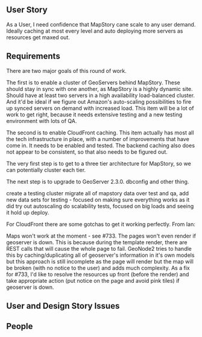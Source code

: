 ## User Story

As a User, I need confidence that MapStory cane scale to any user demand. Ideally caching at most every level and auto deploying 
more servers as resources get maxed out.

## Requirements

There are two major goals of this round of work. 

The first is to enable a cluster of GeoServers behind MapStory. These should stay in sync with one another,
as MapStory is a highly dynamic site. Should have at least two servers in a high availability load-balanced
cluster. And it'd be ideal if we figure out Amazon's auto-scaling possibilities to fire up synced servers
on demand with increased load. This item will be a lot of work to get right, because it needs extensive testing
and a new testing environment with lots of QA.

The second is to enable CloudFront caching. This item actually has most all the tech infrastructure in place,
with a number of improvements that have come in. It needs to be enabled and tested. The backend caching also
does not appear to be consistent, so that also needs to be figured out.

The very first step is to get to a three tier architecture for MapStory, so we can potentially cluster each tier.

The next step is to upgrade to GeoServer 2.3.0. dbconfig and other thing.

create a testing cluster
migrate all of mapstory data over
test and qa, add new data sets for testing - focused on making sure everything works as it did
try out autoscaling
do scalability tests, focused on big loads and seeing it hold up
deploy.

For CloudFront there are some gotchas to get it working perfectly. From Ian:

Maps won't work at the moment - see #733. The pages won't even render if geoserver is down. This is because during the 
template render, there are REST calls that will cause the whole page to fail. GeoNode2 tries to handle this by 
caching/duplicating all of geoserver's information in it's own models but this approach is still incomplete as 
the page will render but the map will be broken (with no notice to the user) and adds much complexity. 
As a fix for #733, I'd like to resolve the resources up front (before the render) and take appropriate action 
(put notice on the page and avoid pink tiles) if geoserver is down.

## User and Design Story Issues

## People
